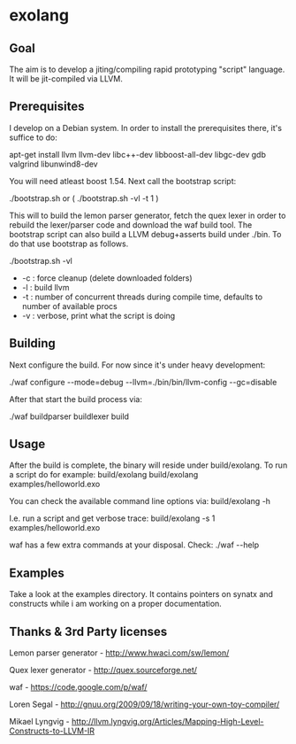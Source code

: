 exolang
=======

Goal
----
The aim is to develop a jiting/compiling rapid prototyping "script" language.
It will be jit-compiled via LLVM.

Prerequisites
-------------
I develop on a Debian system. In order to install the prerequisites there, it's suffice to do:

apt-get install llvm llvm-dev libc++-dev libboost-all-dev libgc-dev gdb valgrind libunwind8-dev

You will need atleast boost 1.54. Next call the bootstrap script:

./bootstrap.sh or ( ./bootstrap.sh -vl -t 1 )

This will to build the lemon parser generator, fetch the quex lexer in order to rebuild the lexer/parser code and download the waf build tool.
The bootstrap script can also build a LLVM debug+asserts build under ./bin. To do that use bootstrap as follows.

./bootstrap.sh -vl
- -c : force cleanup (delete downloaded folders)
- -l : build llvm
- -t : number of concurrent threads during compile time, defaults to number of available procs
- -v : verbose, print what the script is doing

Building
--------
Next configure the build. For now since it's under heavy development:

./waf configure --mode=debug --llvm=./bin/bin/llvm-config --gc=disable

After that start the build process via:

./waf buildparser buildlexer build

Usage
-----
After the build is complete, the binary will reside under build/exolang. To run a script do for example:
build/exolang build/exolang examples/helloworld.exo

You can check the available command line options via:
build/exolang -h

I.e. run a script and get verbose trace:
build/exolang -s 1 examples/helloworld.exo

waf has a few extra commands at your disposal. Check:
./waf --help

Examples
--------
Take a look at the examples directory. It contains pointers on synatx and constructs while i am working on a proper documentation.

Thanks & 3rd Party licenses
---------------------------
Lemon parser generator	- <http://www.hwaci.com/sw/lemon/>

Quex lexer generator	- <http://quex.sourceforge.net/>

waf			- <https://code.google.com/p/waf/>

Loren Segal		- <http://gnuu.org/2009/09/18/writing-your-own-toy-compiler/>

Mikael Lyngvig		- <http://llvm.lyngvig.org/Articles/Mapping-High-Level-Constructs-to-LLVM-IR>
